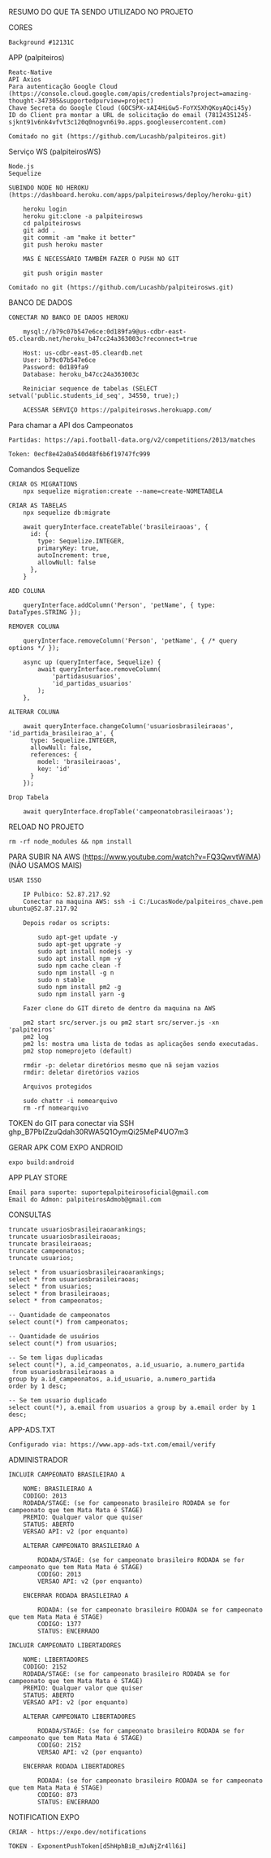 RESUMO DO QUE TA SENDO UTILIZADO NO PROJETO

CORES

	Background #12131C
	

APP (palpiteiros)

	Reatc-Native
	API Axios
	Para autenticação Google Cloud (https://console.cloud.google.com/apis/credentials?project=amazing-thought-347305&supportedpurview=project)
	Chave Secreta do Google Cloud (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)
	ID do Client pra montar a URL de solicitação do email (78124351245-sjknt91v6nk4vfvt3c120q0nogvn6i9o.apps.googleusercontent.com)
	
	Comitado no git (https://github.com/Lucashb/palpiteiros.git)

Serviço WS (palpiteirosWS)

	Node.js
	Sequelize
	
	SUBINDO NODE NO HEROKU (https://dashboard.heroku.com/apps/palpiteirosws/deploy/heroku-git)

		heroku login
		heroku git:clone -a palpiteirosws
		cd palpiteirosws
		git add .
		git commit -am "make it better"
		git push heroku master
		
		MAS É NECESSÁRIO TAMBÉM FAZER O PUSH NO GIT
		
		git push origin master
	
	Comitado no git (https://github.com/Lucashb/palpiteirosws.git)
	
	
BANCO DE DADOS
	
	CONECTAR NO BANCO DE DADOS HEROKU
	
		mysql://b79c07b547e6ce:0d189fa9@us-cdbr-east-05.cleardb.net/heroku_b47cc24a363003c?reconnect=true
	
		Host: us-cdbr-east-05.cleardb.net
		User: b79c07b547e6ce
		Password: 0d189fa9
		Database: heroku_b47cc24a363003c
		
		Reiniciar sequence de tabelas (SELECT setval('public.students_id_seq', 34550, true);)
	
		ACESSAR SERVIÇO https://palpiteirosws.herokuapp.com/


Para chamar a API dos Campeonatos

	Partidas: https://api.football-data.org/v2/competitions/2013/matches

	Token: 0ecf8e42a0a540d48f6b6f19747fc999
	

Comandos Sequelize

	CRIAR OS MIGRATIONS
		npx sequelize migration:create --name=create-NOMETABELA
		
	CRIAR AS TABELAS
		npx sequelize db:migrate
		
		await queryInterface.createTable('brasileiraoas', {
		  id: {
			type: Sequelize.INTEGER,
			primaryKey: true,
			autoIncrement: true,
			allowNull: false
		  },
		}

	ADD COLUNA
	
		queryInterface.addColumn('Person', 'petName', { type: DataTypes.STRING });
		
	REMOVER COLUNA
	
		queryInterface.removeColumn('Person', 'petName', { /* query options */ });
		
		async up (queryInterface, Sequelize) {
			await queryInterface.removeColumn(
				'partidasusuarios',
				'id_partidas_usuarios'
			);
		},

	ALTERAR COLUNA
	
		await queryInterface.changeColumn('usuariosbrasileiraoas', 'id_partida_brasileirao_a', {
		  type: Sequelize.INTEGER,
		  allowNull: false,
		  references: {
			model: 'brasileiraoas',
			key: 'id'
		  }
		});
		
	Drop Tabela
		
		await queryInterface.dropTable('campeonatobrasileiraoas');
		
		
RELOAD NO PROJETO

	rm -rf node_modules && npm install
	
PARA SUBIR NA AWS (https://www.youtube.com/watch?v=FQ3QwvtWiMA) (NÃO USAMOS MAIS)

	USAR ISSO
	
		IP Pulbico: 52.87.217.92
		Conectar na maquina AWS: ssh -i C:/LucasNode/palpiteiros_chave.pem ubuntu@52.87.217.92
		
		Depois rodar os scripts:
		
			sudo apt-get update -y
			sudo apt-get upgrate -y
			sudo apt install nodejs -y
			sudo apt install npm -y
			sudo npm cache clean -f
			sudo npm install -g n
			sudo n stable
			sudo npm install pm2 -g
			sudo npm install yarn -g
			
	    Fazer clone do GIT direto de dentro da maquina na AWS
		
		pm2 start src/server.js ou pm2 start src/server.js -xn 'palpiteiros'
		pm2 log
		pm2 ls: mostra uma lista de todas as aplicações sendo executadas.
		pm2 stop nomeprojeto (default)
		
		rmdir -p: deletar diretórios mesmo que nã sejam vazios
		rmdir: deletar diretórios vazios
		
		Arquivos protegidos
		
		sudo chattr -i nomearquivo
		rm -rf nomearquivo


TOKEN do GIT para conectar via SSH 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

GERAR APK COM EXPO ANDROID

	expo build:android


APP PLAY STORE

	Email para suporte: suportepalpiteirosoficial@gmail.com
	Email do Admon: palpiteirosAdmob@gmail.com
	

CONSULTAS

	truncate usuariosbrasileiraoarankings;
	truncate usuariosbrasileiraoas;
	truncate brasileiraoas;
	truncate campeonatos;
	truncate usuarios;

	select * from usuariosbrasileiraoarankings;
	select * from usuariosbrasileiraoas;
	select * from usuarios;
	select * from brasileiraoas;
	select * from campeonatos;

	-- Quantidade de campeonatos
	select count(*) from campeonatos;

	-- Quantidade de usuários
	select count(*) from usuarios;

	-- Se tem ligas duplicadas
	select count(*), a.id_campeonatos, a.id_usuario, a.numero_partida 
	 from usuariosbrasileiraoas a 
	group by a.id_campeonatos, a.id_usuario, a.numero_partida
	order by 1 desc;
	
	-- Se tem usuario duplicado
	select count(*), a.email from usuarios a group by a.email order by 1 desc;
	
APP-ADS.TXT

	Configurado via: https://www.app-ads-txt.com/email/verify
	

ADMINISTRADOR

	INCLUIR CAMPEONATO BRASILEIRAO A
	
		NOME: BRASILEIRAO A
		CODIGO: 2013
		RODADA/STAGE: (se for campeonato brasileiro RODADA se for campeonato que tem Mata Mata é STAGE)
		PREMIO: Qualquer valor que quiser
		STATUS: ABERTO
		VERSAO API: v2 (por enquanto)
	
		ALTERAR CAMPEONATO BRASILEIRAO A 
		
			RODADA/STAGE: (se for campeonato brasileiro RODADA se for campeonato que tem Mata Mata é STAGE)
			CODIGO: 2013
			VERSAO API: v2 (por enquanto)
			
		ENCERRAR RODADA BRASILEIRAO A 
		
			RODADA: (se for campeonato brasileiro RODADA se for campeonato que tem Mata Mata é STAGE)
			CODIGO: 1377
			STATUS: ENCERRADO
		
	INCLUIR CAMPEONATO LIBERTADORES
	
		NOME: LIBERTADORES
		CODIGO: 2152
		RODADA/STAGE: (se for campeonato brasileiro RODADA se for campeonato que tem Mata Mata é STAGE)
		PREMIO: Qualquer valor que quiser
		STATUS: ABERTO
		VERSAO API: v2 (por enquanto)
	
		ALTERAR CAMPEONATO LIBERTADORES 
		
			RODADA/STAGE: (se for campeonato brasileiro RODADA se for campeonato que tem Mata Mata é STAGE)
			CODIGO: 2152
			VERSAO API: v2 (por enquanto)
			
		ENCERRAR RODADA LIBERTADORES
		
			RODADA: (se for campeonato brasileiro RODADA se for campeonato que tem Mata Mata é STAGE)
			CODIGO: 873
			STATUS: ENCERRADO
		
NOTIFICATION EXPO

	CRIAR - https://expo.dev/notifications
	
	TOKEN - ExponentPushToken[d5hHphBiB_mJuNjZr4ll6i]
